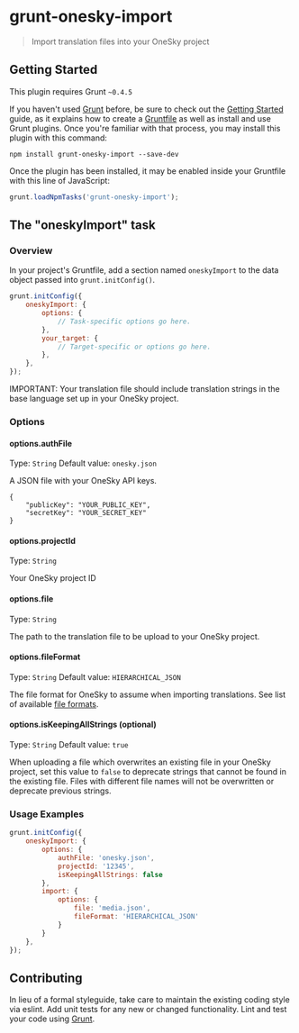 # grunt-onesky-import

> Import translation files into your OneSky project

## Getting Started
This plugin requires Grunt `~0.4.5`

If you haven't used [Grunt](http://gruntjs.com/) before, be sure to check out the [Getting Started](http://gruntjs.com/getting-started) guide, as it explains how to create a [Gruntfile](http://gruntjs.com/sample-gruntfile) as well as install and use Grunt plugins. Once you're familiar with that process, you may install this plugin with this command:

```shell
npm install grunt-onesky-import --save-dev
```

Once the plugin has been installed, it may be enabled inside your Gruntfile with this line of JavaScript:

```js
grunt.loadNpmTasks('grunt-onesky-import');
```

## The "oneskyImport" task

### Overview
In your project's Gruntfile, add a section named `oneskyImport` to the data object passed into `grunt.initConfig()`.

```js
grunt.initConfig({
    oneskyImport: {
        options: {
            // Task-specific options go here.
        },
        your_target: {
            // Target-specific or options go here.
        },
    },
});
```

IMPORTANT: Your translation file should include translation strings in the base language set up in your OneSky project.

### Options

#### options.authFile
Type: `String`
Default value: `onesky.json`

A JSON file with your OneSky API keys.
```
{
    "publicKey": "YOUR_PUBLIC_KEY",
    "secretKey": "YOUR_SECRET_KEY"
}
```

#### options.projectId
Type: `String`

Your OneSky project ID

#### options.file
Type: `String`

The path to the translation file to be upload to your OneSky project.

#### options.fileFormat
Type: `String`
Default value: `HIERARCHICAL_JSON`

The file format for OneSky to assume when importing translations. See list of available [file formats](https://github.com/onesky/api-documentation-platform/blob/master/reference/format.md).

#### options.isKeepingAllStrings (optional)
Type: `String`
Default value: `true`

When uploading a file which overwrites an existing file in your OneSky project, set this value to `false` to deprecate strings that cannot be found in the existing file. Files with different file names will not be overwritten or deprecate previous strings.

### Usage Examples

```js
grunt.initConfig({
    oneskyImport: {
        options: {
            authFile: 'onesky.json',
            projectId: '12345',
            isKeepingAllStrings: false
        },
        import: {
            options: {
                file: 'media.json',
                fileFormat: 'HIERARCHICAL_JSON'
            }
        }
    },
});
```

## Contributing
In lieu of a formal styleguide, take care to maintain the existing coding style via eslint. Add unit tests for any new or changed functionality. Lint and test your code using [Grunt](http://gruntjs.com/).
